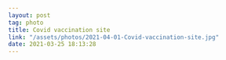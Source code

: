 ```yaml
---
layout: post
tag: photo
title: Covid vaccination site
link: "/assets/photos/2021-04-01-Covid-vaccination-site.jpg"
date: 2021-03-25 18:13:28
---
```

